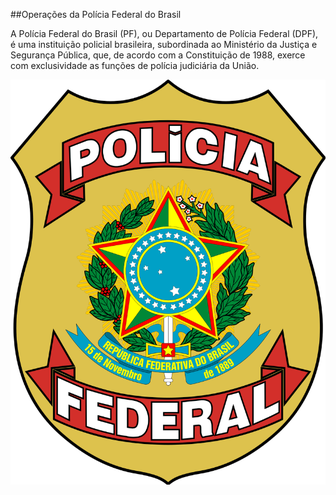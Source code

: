 ##Operações da Polícia Federal do Brasil

A Polícia Federal do Brasil (PF), ou Departamento de Polícia Federal (DPF), é uma instituição policial brasileira, subordinada ao Ministério da Justiça e Segurança Pública, que, de acordo com a Constituição de 1988, exerce com exclusividade as funções de polícia judiciária da União.

![](logo.png)

